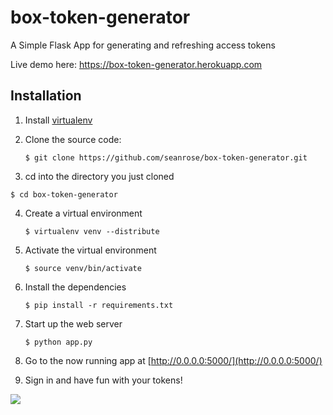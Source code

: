 box-token-generator
===================

A Simple Flask App for generating and refreshing access tokens

Live demo here: https://box-token-generator.herokuapp.com

Installation
------------

1. Install [virtualenv](http://www.virtualenv.org/en/latest/#installation)

2. Clone the source code:

    ```$ git clone https://github.com/seanrose/box-token-generator.git ```
    
3. cd into the directory you just cloned

  ```$ cd box-token-generator```
    
4. Create a virtual environment

    ```$ virtualenv venv --distribute```
    
5. Activate the virtual environment

    ```$ source venv/bin/activate```
    
6. Install the dependencies

    ```$ pip install -r requirements.txt```
    
7. Start up the web server

    ```$ python app.py```
    
8. Go to the now running app at [http://0.0.0.0:5000/](http://0.0.0.0:5000/)

9. Sign in and have fun with your tokens!

![](http://imgur.com/2T0UyMa.gif)
